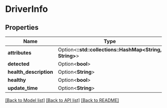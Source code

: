 # DriverInfo

## Properties

| Name                   | Type                                                    | Description | Notes      |
| ---------------------- | ------------------------------------------------------- | ----------- | ---------- |
| **attributes**         | Option<**::std::collections::HashMap<String, String>**> |             | [optional] |
| **detected**           | Option<**bool**>                                        |             | [optional] |
| **health_description** | Option<**String**>                                      |             | [optional] |
| **healthy**            | Option<**bool**>                                        |             | [optional] |
| **update_time**        | Option<**String**>                                      |             | [optional] |

[[Back to Model list]](../README.md#documentation-for-models)
[[Back to API list]](../README.md#documentation-for-api-endpoints)
[[Back to README]](../README.md)
